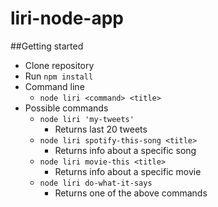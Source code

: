 # liri-node-app
##Getting started
* Clone repository
* Run `npm install`
* Command line
  * `node liri <command> <title>`
 * Possible commands
   * `node liri 'my-tweets'`
     * Returns last 20 tweets
   * `node liri spotify-this-song <title>`
     * Returns info about a specific song
   * `node liri movie-this <title>`
     * Returns info about a specific movie
   * `node liri do-what-it-says`
     * Returns one of the above commands
